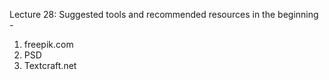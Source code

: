 Lecture 28: 
Suggested tools and recommended resources in the beginning - 
1. freepik.com
2. PSD
3. Textcraft.net
